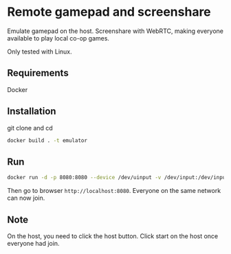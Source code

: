 # Remote gamepad and screenshare
Emulate gamepad on the host. Screenshare with WebRTC, making everyone available to play local co-op games.

Only tested with Linux.

## Requirements
Docker

## Installation
git clone and cd
```sh
docker build . -t emulator
```

## Run
```sh
docker run -d -p 8080:8080 --device /dev/uinput -v /dev/input:/dev/input --cap-add SYS_ADMIN --rm --name emulator emulator
```
Then go to browser `http://localhost:8080`. Everyone on the same network can now join.
## Note
On the host, you need to click the host button. Click start on the host once everyone had join.